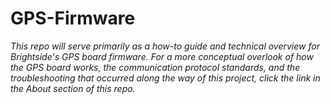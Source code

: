# GPS-Firmware

_This repo will serve primarily as a how-to guide and technical overview for Brightside's GPS board firmware. For a more conceptual overlook of how the GPS board works, the communication protocol standards, and the troubleshooting that occurred along the way of this project, click the link in the About section of this repo._
